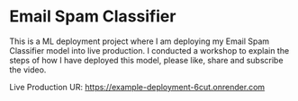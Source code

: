 # Email Spam Classifier

This is a ML deployment project where I am deploying my Email Spam Classifier model into live production. I conducted a workshop to explain the steps of how I have deployed this model, please like, share and subscribe the video. 

Live Production UR: https://example-deployment-6cut.onrender.com


